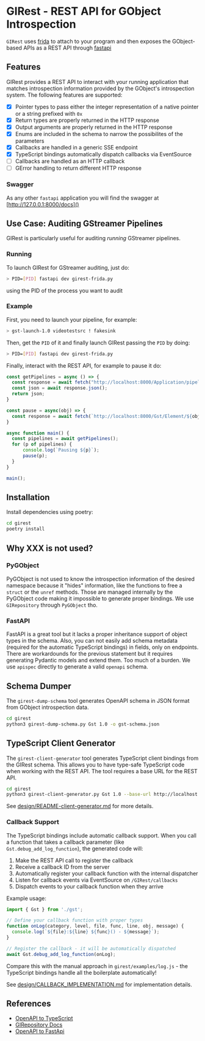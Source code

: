 # GIRest - REST API for GObject Introspection

`GIRest` uses [frida](https://frida.re) to attach to your program and then exposes the GObject-based APIs as
a REST API through [fastapi](https://fastapi.tiangolo.com/)

## Features
GIRest provides a REST API to interact with your running application that matches introspection
information provided by the GObject's introspection system. The following features are supported:
* [x] Pointer types to pass either the integer representation of a native pointer or a string prefixed with `0x`
* [x] Return types are properly returned in the HTTP response
* [x] Output arguments are properly returned in the HTTP response
* [x] Enums are included in the schema to narrow the possibilites of the parameters
* [x] Callbacks are handled in a generic SSE endpoint
* [x] TypeScript bindings automatically dispatch callbacks via EventSource
* [ ] Callbacks are handled as an HTTP callback
* [ ] GError handling to return different HTTP response

### Swagger
As any other `fastapi` application you will find the swagger at [http://127.0.0.1:8000/docs]()

## Use Case: Auditing GStreamer Pipelines

GIRest is particularly useful for auditing _running_ GStreamer pipelines.

### Running
To launch GIRest for GStreamer auditing, just do:
```bash
> PID=[PID] fastapi dev girest-frida.py
```
using the PID of the process you want to audit

### Example
First, you need to launch your pipeline, for example:

```bash
> gst-launch-1.0 videotestsrc ! fakesink
```

Then, get the `PID` of it and finally launch GIRest passing the `PID` by doing:

```bash
> PID=[PID] fastapi dev girest-frida.py
```

Finally, interact with the REST API, for example to pause it do:

```js
const getPipelines = async () => {
  const response = await fetch("http://localhost:8000/Application/pipelines");
  const json = await response.json();
  return json;
}

const pause = async(obj) => {
  const response = await fetch(`http://localhost:8000/Gst/Element/${obj}/set_state?state=3`);
}

async function main() {
  const pipelines = await getPipelines();
  for (p of pipelines) {
      console.log(`Pausing ${p}`);
      pause(p);
  }
}

main();

```

## Installation

Install dependencies using poetry:

```bash
cd girest
poetry install
```

## Why XXX is not used?
### PyGObject
PyGObject is not used to know the introspection information of the desired namespace because it "hides" information, like
the functions to free a `struct` or the `unref` methods. Those are managed internally by the PyGObject code making it impossible to generate proper bindings. We use `GIRepository` through `PyGObject` tho.

### FastAPI
FastAPI is a great tool but it lacks a proper inheritance support of object types in the schema. Also, you can not easily
add schema metadata (required for the automatic TypeScript bindings) in fields, only on endpoints. There are workardounds
for the previous statement but it requires generating Pydantic models and extend them. Too much of a burden. We use `apispec` directly to generate a valid `openapi` schema.

## Schema Dumper

The `girest-dump-schema` tool generates OpenAPI schema in JSON format from GObject introspection data.

```bash
cd girest
python3 girest-dump-schema.py Gst 1.0 -o gst-schema.json
```

## TypeScript Client Generator

The `girest-client-generator` tool generates TypeScript client bindings from the GIRest schema. This allows you to have type-safe TypeScript code when working with the REST API. The tool requires a base URL for the REST API.

```bash
cd girest
python3 girest-client-generator.py Gst 1.0 --base-url http://localhost:8000 -o gst.ts
```

See [design/README-client-generator.md](design/README-client-generator.md) for more details.

### Callback Support

The TypeScript bindings include automatic callback support. When you call a function that takes a callback parameter (like `Gst.debug_add_log_function`), the generated code will:

1. Make the REST API call to register the callback
2. Receive a callback ID from the server
3. Automatically register your callback function with the internal dispatcher
4. Listen for callback events via EventSource on `/GIRest/callbacks`
5. Dispatch events to your callback function when they arrive

Example usage:

```typescript
import { Gst } from './gst';

// Define your callback function with proper types
function onLog(category, level, file, func, line, obj, message) {
  console.log(`${file}:${line} ${func}() - ${message}`);
}

// Register the callback - it will be automatically dispatched
await Gst.debug_add_log_function(onLog);
```

Compare this with the manual approach in `girest/examples/log.js` - the TypeScript bindings handle all the boilerplate automatically!

See [design/CALLBACK_IMPLEMENTATION.md](design/CALLBACK_IMPLEMENTATION.md) for implementation details.

## References
* [OpenAPI to TypeScript](https://heyapi.dev/openapi-ts/output)
* [GIRepository Docs](https://gnome.pages.gitlab.gnome.org/gobject-introspection/girepository/)
* [OpenAPI to FastApi](https://github.com/ioxiocom/openapi-to-fastapi/)
